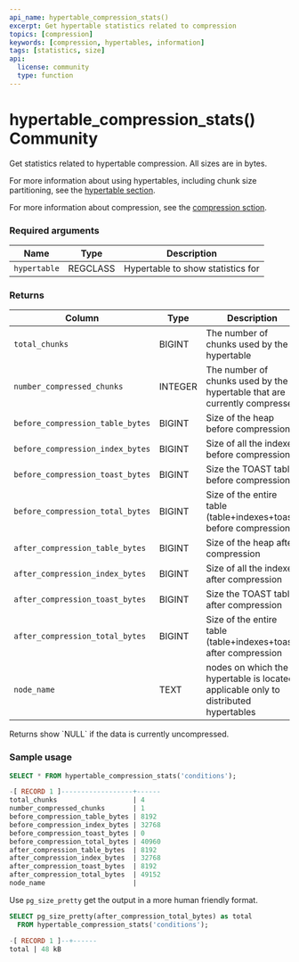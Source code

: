 ```yaml
---
api_name: hypertable_compression_stats()
excerpt: Get hypertable statistics related to compression
topics: [compression]
keywords: [compression, hypertables, information]
tags: [statistics, size]
api:
  license: community
  type: function
---
```


# hypertable_compression_stats() <Tag type="community">Community</Tag>

Get statistics related to hypertable compression. All sizes are in bytes.

For more information about using hypertables, including chunk size partitioning,
see the [hypertable section][hypertable-docs].

For more information about compression, see the
[compression sction][compression-docs].

### Required arguments

|Name|Type|Description|
|-|-|-|
|`hypertable`|REGCLASS|Hypertable to show statistics for|

### Returns

|Column|Type|Description|
|-|-|-|
|`total_chunks`|BIGINT|The number of chunks used by the hypertable|
|`number_compressed_chunks`|INTEGER|The number of chunks used by the hypertable that are currently compressed|
|`before_compression_table_bytes`|BIGINT|Size of the heap before compression|
|`before_compression_index_bytes`|BIGINT|Size of all the indexes before compression|
|`before_compression_toast_bytes`|BIGINT|Size the TOAST table before compression|
|`before_compression_total_bytes`|BIGINT|Size of the entire table (table+indexes+toast) before compression|
|`after_compression_table_bytes`|BIGINT|Size of the heap after compression|
|`after_compression_index_bytes`|BIGINT|Size of all the indexes after compression|
|`after_compression_toast_bytes`|BIGINT|Size the TOAST table after compression|
|`after_compression_total_bytes`|BIGINT|Size of the entire table (table+indexes+toast) after compression|
|`node_name`|TEXT|nodes on which the hypertable is located, applicable only to distributed hypertables|

<highlight type="note">
Returns show `NULL` if the data is currently uncompressed.
</highlight>

### Sample usage

```sql
SELECT * FROM hypertable_compression_stats('conditions');

-[ RECORD 1 ]------------------+------
total_chunks                   | 4
number_compressed_chunks       | 1
before_compression_table_bytes | 8192
before_compression_index_bytes | 32768
before_compression_toast_bytes | 0
before_compression_total_bytes | 40960
after_compression_table_bytes  | 8192
after_compression_index_bytes  | 32768
after_compression_toast_bytes  | 8192
after_compression_total_bytes  | 49152
node_name                      |
```

Use `pg_size_pretty` get the output in a more human friendly format.

```sql
SELECT pg_size_pretty(after_compression_total_bytes) as total
  FROM hypertable_compression_stats('conditions');

-[ RECORD 1 ]--+------
total | 48 kB
```

[hypertable-docs]: /timescaledb/:currentVersion:/how-to-guides/hypertables/
[compression-docs]: /timescaledb/:currentVersion:/how-to-guides/compression/
